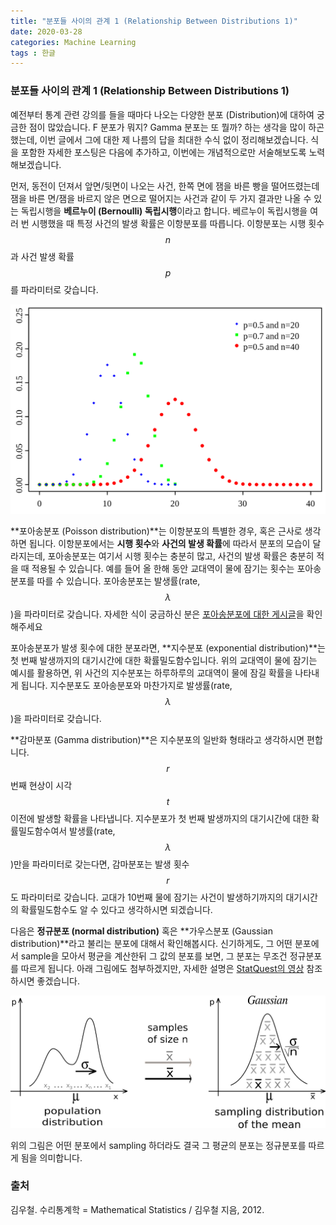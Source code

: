 ```yaml
---
title: "분포들 사이의 관계 1 (Relationship Between Distributions 1)"
date: 2020-03-28
categories: Machine Learning
tags : 한글
---
```

### 분포들 사이의 관계 1 (Relationship Between Distributions 1)

예전부터 통계 관련 강의를 들을 때마다 나오는 다양한 분포 (Distribution)에 대하여 궁금한 점이 많았습니다. F 분포가 뭐지? Gamma 분포는 또 뭘까? 하는 생각을 많이 하곤 했는데, 이번 글에서 그에 대한 제 나름의 답을 최대한 수식 없이 정리해보겠습니다. 식을 포함한 자세한 포스팅은 다음에 추가하고, 이번에는 개념적으로만 서술해보도록 노력해보겠습니다.

먼저, 동전이 던져서 앞면/뒷면이 나오는 사건, 한쪽 면에 잼을 바른 빵을 떨어뜨렸는데 잼을 바른 면/잼을 바르지 않은 면으로 떨어지는 사건과 같이 두 가지 결과만 나올 수 있는 독립시행을 **베르누이 (Bernoulli) 독립시행**이라고 합니다. 베르누이 독립시행을 여러 번 시행했을 때 특정 사건의 발생 확률은 이항분포를 따릅니다. 이항분포는 시행 횟수 $$n$$과 사건 발생 확률 $$p$$를 파라미터로 갖습니다.

![Figure_1](/assets/images/2020-03-28-RBD1_1.png)

**포아송분포 (Poisson distribution)**는 이항분포의 특별한 경우, 혹은 근사로 생각하면 됩니다. 이항분포에서는 **시행 횟수**와 **사건의 발생 확률**에 따라서 분포의 모습이 달라지는데, 포아송분포는 여기서 시행 횟수는 충분히 많고, 사건의 발생 확률은 충분히 적을 때 적용될 수 있습니다. 예를 들어 올 한해 동안 교대역이 물에 잠기는 횟수는 포아송분포를 따를 수 있습니다. 포아송분포는 발생률(rate, $$\lambda$$)을 파라미터로 갖습니다. 자세한 식이 궁금하신 분은 [포아송분포에 대한 게시글](<https://seungwooham.github.io/%ED%86%B5%EA%B3%84/%ED%8F%AC%EC%95%84%EC%86%A1%EB%B6%84%ED%8F%AC_Poisson_distribution/>)을 확인해주세요

포아송분포가 발생 횟수에 대한 분포라면, **지수분포 (exponential distribution)**는 첫 번째 발생까지의 대기시간에 대한 확률밀도함수입니다. 위의 교대역이 물에 잠기는 예시를 활용하면, 위 사건의 지수분포는 하루하루의 교대역이 물에 잠길 확률을 나타내게 됩니다. 지수분포도 포아송분포와 마찬가지로 발생률(rate, $$\lambda$$)을 파라미터로 갖습니다.

**감마분포 (Gamma distribution)**은 지수분포의 일반화 형태라고 생각하시면 편합니다. $$r$$번째 현상이 시각 $$t$$ 이전에 발생할 확률을 나타냅니다. 지수분포가 첫 번째 발생까지의 대기시간에 대한 확률밀도함수여서 발생률(rate, $$\lambda$$)만을 파라미터로 갖는다면, 감마분포는 발생 횟수 $$r$$도 파라미터로 갖습니다. 교대가 10번째 물에 잠기는 사건이 발생하기까지의 대기시간의 확률밀도함수도 알 수 있다고 생각하시면 되겠습니다.

다음은 **정규분포 (normal distribution)** 혹은 **가우스분포 (Gaussian distribution)**라고 불리는 분포에 대해서 확인해봅시다. 신기하게도, 그 어떤 분포에서 sample을 모아서 평균을 계산한뒤 그 값의 분포를 보면, 그 분포는 무조건 정규분포를 따르게 됩니다. 아래 그림에도 첨부하겠지만, 자세한 설명은 [StatQuest의 영상](<https://www.youtube.com/watch?v=YAlJCEDH2uY>) 참조하시면 좋겠습니다.

![Figure_2](/assets/images/2020-03-28-RBD1_2.png)

위의 그림은 어떤 분포에서 sampling 하더라도 결국 그 평균의 분포는 정규분포를 따르게 됨을 의미합니다.

### 출처
김우철. 수리통계학 = Mathematical Statistics / 김우철 지음, 2012.

<script type="text/javascript" async
src="https://cdn.mathjax.org/mathjax/latest/MathJax.js?config=TeX-MML-AM_CHTML">